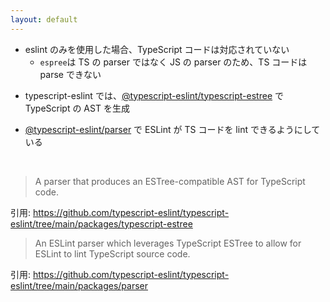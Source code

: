 ```yaml
---
layout: default
---
```


<section-title title="typescript-eslint を使用したカスタムルールの開発" />

<div class="_bullet">

- eslint のみを使用した場合、TypeScript コードは対応されていない
  - `espree`は TS の parser ではなく JS の parser のため、TS コードは <span v-mark="{ color: 'red' }">parse できない</span>

</div>

<div class="_bullet" v-click="2">

- typescript-eslint では、[@typescript-eslint/typescript-estree](https://github.com/typescript-eslint/typescript-eslint/tree/main/packages/typescript-estree) で TypeScript の AST を生成

</div>

<div class="_bullet" v-click="3">

- [@typescript-eslint/parser](https://github.com/typescript-eslint/typescript-eslint/tree/main/packages/parser) で ESLint が TS コードを lint できるようにしている

</div>

<br />

<div class="_bullet" v-click="4">

> A parser that produces an ESTree-compatible AST for TypeScript code.

引用: https://github.com/typescript-eslint/typescript-eslint/tree/main/packages/typescript-estree

> An ESLint parser which leverages TypeScript ESTree to allow for ESLint to lint TypeScript source code.

引用: https://github.com/typescript-eslint/typescript-eslint/tree/main/packages/parser

</div>
